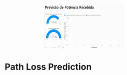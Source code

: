 <p align="center">
    <img width= 50% src="Visualization/received_power_predict.gif">

# Path Loss Prediction